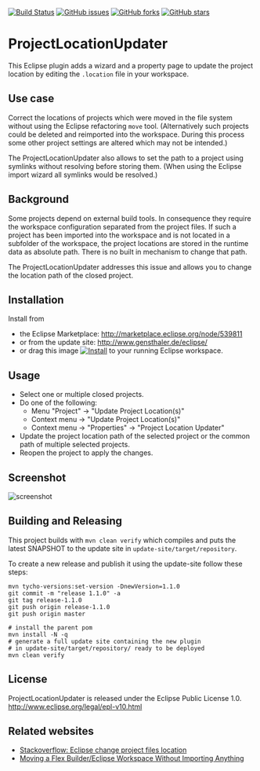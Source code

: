[![Build Status](https://drone.io/github.com/gensth/ProjectLocationUpdater/status.png)](https://drone.io/github.com/gensth/ProjectLocationUpdater/latest) [![GitHub issues](https://img.shields.io/github/issues/gensth/ProjectLocationUpdater.svg)](https://github.com/gensth/ProjectLocationUpdater/issues) [![GitHub forks](https://img.shields.io/github/forks/gensth/ProjectLocationUpdater.svg)](https://github.com/gensth/ProjectLocationUpdater/network) [![GitHub stars](https://img.shields.io/github/stars/gensth/ProjectLocationUpdater.svg)](https://github.com/gensth/ProjectLocationUpdater/stargazers)

# ProjectLocationUpdater

This Eclipse plugin adds a wizard and a property page to update the project location by editing the `.location` file in your workspace.

## Use case

Correct the locations of projects which were moved in the file system without using the Eclipse refactoring `move` tool. (Alternatively such projects could be deleted and reimported into the workspace. During this process some other project settings are altered which may not be intended.)

The ProjectLocationUpdater also allows to set the path to a project using symlinks without resolving before storing them. (When using the Eclipse import wizard all symlinks would be resolved.)

## Background

Some projects depend on external build tools. In consequence they require the workspace configuration separated from the project files.
If such a project has been imported into the workspace and is not located in a subfolder of the workspace, the project locations are stored in the runtime data as absolute path. There is no built in mechanism to change that path.

The ProjectLocationUpdater addresses this issue and allows you to change the location path of the closed project.

## Installation

Install from
* the Eclipse Marketplace: http://marketplace.eclipse.org/node/539811
* or from the update site: http://www.gensthaler.de/eclipse/
* or drag this image [![Install](http://marketplace.eclipse.org/sites/all/modules/custom/marketplace/images/installbutton.png)](http://marketplace.eclipse.org/marketplace-client-intro?mpc_install=539811) to your running Eclipse workspace.

## Usage

* Select one or multiple closed projects.
* Do one of the following:
  * Menu "Project" -> "Update Project Location(s)"
  * Context menu -> "Update Project Location(s)"
  * Context menu -> "Properties" -> "Project Location Updater"
* Update the project location path of the selected project or the common path of multiple selected projects.
* Reopen the project to apply the changes.

## Screenshot

![screenshot](https://raw.github.com/gensth/ProjectLocationUpdater/master/ProjectLocationUpdater_screenshot.png "ProjectLocationUpdater")

## Building and Releasing

This project builds with `mvn clean verify` which compiles and puts the latest SNAPSHOT to the update site in `update-site/target/repository`.

To create a new release and publish it using the update-site follow these steps:

```
mvn tycho-versions:set-version -DnewVersion=1.1.0
git commit -m "release 1.1.0" -a
git tag release-1.1.0
git push origin release-1.1.0
git push origin master

# install the parent pom
mvn install -N -q
# generate a full update site containing the new plugin
# in update-site/target/repository/ ready to be deployed
mvn clean verify
```

## License

ProjectLocationUpdater is released under the Eclipse Public License 1.0.  
http://www.eclipse.org/legal/epl-v10.html

## Related websites

* [Stackoverflow: Eclipse change project files location](http://stackoverflow.com/questions/1430836/eclipse-change-project-files-location)
* [Moving a Flex Builder/Eclipse Workspace Without Importing Anything](http://www.joeflash.ca/blog/2008/11/moving-a-fb-workspace-update.html)
